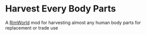 # Harvest Every Body Parts
A [RimWorld](https://store.steampowered.com/app/294100/RimWorld/) mod for harvesting almost any human body parts for replacement or trade use
